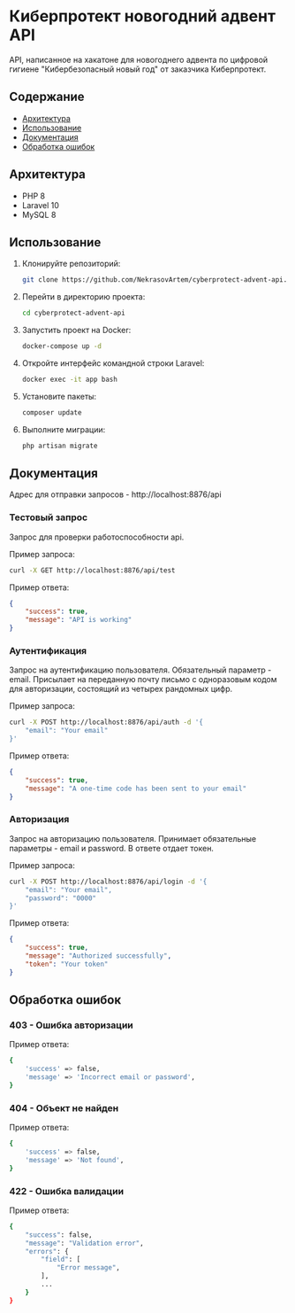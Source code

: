 # Киберпротект новогодний адвент API
API, написанное на хакатоне для новогоднего адвента по цифровой гигиене "Кибербезопасный новый год" от заказчика Киберпротект. 

## Содержание
- [Архитектура](#архитектура)
- [Использование](#использование)
- [Документация](#документация)
- [Обработка ошибок](#обработка-ошибок)

## Архитектура
- PHP 8
- Laravel 10
- MySQL 8

## Использование
1. Клонируйте репозиторий:
    ```sh
    git clone https://github.com/NekrasovArtem/cyberprotect-advent-api.git
    ```

2. Перейти в директорию проекта:
    ```sh
    cd cyberprotect-advent-api
    ```

3. Запустить проект на Docker:
    ```sh
    docker-compose up -d
    ```

4. Откройте интерфейс командной строки Laravel:
    ```sh
    docker exec -it app bash
    ```

5. Установите пакеты:
    ```sh
    composer update
    ```

6. Выполните миграции:
    ```sh
    php artisan migrate
    ```

## Документация
Адрес для отправки запросов - http://localhost:8876/api 

### Тестовый запрос
Запрос для проверки работоспособности api.

Пример запроса:
```sh
curl -X GET http://localhost:8876/api/test
```

Пример ответа:
```json
{
    "success": true,
    "message": "API is working"
}
```

### Аутентификация
Запрос на аутентификацию пользователя. Обязательный параметр - email. Присылает на переданную почту письмо с одноразовым кодом для авторизации, состоящий из четырех рандомных цифр. 

Пример запроса: 
```sh
curl -X POST http://localhost:8876/api/auth -d '{
    "email": "Your email"
}'
```

Пример ответа:
```json
{
    "success": true,
    "message": "A one-time code has been sent to your email"
}
```

### Авторизация
Запрос на авторизацию пользователя. Принимает обязательные параметры - email и password. В ответе отдает токен.

Пример запроса: 
```sh
curl -X POST http://localhost:8876/api/login -d '{
    "email": "Your email",
    "password": "0000"
}'
```

Пример ответа:
```json
{
    "success": true,
    "message": "Authorized successfully",
    "token": "Your token"
}
```


## Обработка ошибок

### 403 - Ошибка авторизации
Пример ответа:
```sh
{
    'success' => false,
    'message' => 'Incorrect email or password',
}
```

### 404 - Объект не найден
Пример ответа:
```sh
{
    'success' => false,
    'message' => 'Not found',
}
```

### 422 - Ошибка валидации
Пример ответа:
```sh
{
    "success": false,
    "message": "Validation error",
    "errors": {
        "field": [
            "Error message",
        ],
        ...
    }
}
```
